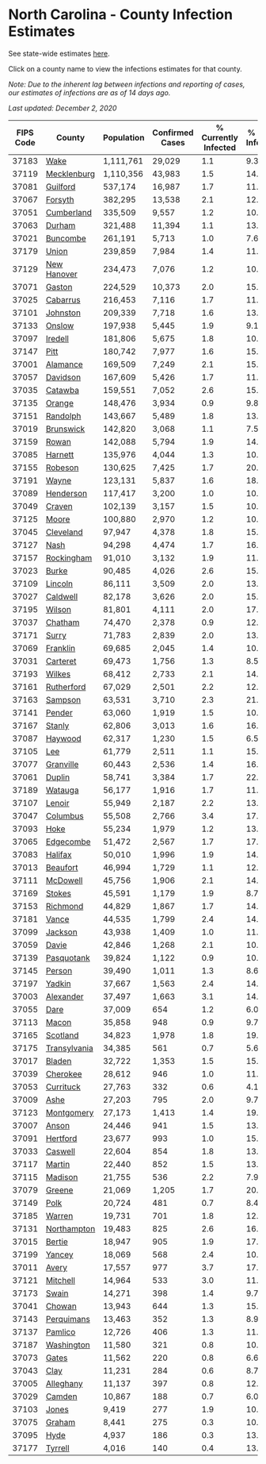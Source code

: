 # North Carolina - County Infection Estimates

See state-wide estimates [here](/infections/us-nc).

Click on a county name to view the infections estimates for that county.

*Note: Due to the inherent lag between infections and reporting of cases, our estimates of infections are as of 14 days ago.*

*Last updated: December 2, 2020*

|   FIPS Code |                       County |   Population |   Confirmed Cases |   % Currently Infected |   % Total Infected |
|-------------|------------------------------|--------------|-------------------|------------------------|--------------------|
|       37183 |                 [Wake](wake) |    1,111,761 |            29,029 |                    1.1 |                9.3 |
|       37119 |   [Mecklenburg](mecklenburg) |    1,110,356 |            43,983 |                    1.5 |               14.6 |
|       37081 |         [Guilford](guilford) |      537,174 |            16,987 |                    1.7 |               11.1 |
|       37067 |           [Forsyth](forsyth) |      382,295 |            13,538 |                    2.1 |               12.5 |
|       37051 |     [Cumberland](cumberland) |      335,509 |             9,557 |                    1.2 |               10.1 |
|       37063 |             [Durham](durham) |      321,488 |            11,394 |                    1.1 |               13.6 |
|       37021 |         [Buncombe](buncombe) |      261,191 |             5,713 |                    1.0 |                7.6 |
|       37179 |               [Union](union) |      239,859 |             7,984 |                    1.4 |               11.8 |
|       37129 |   [New Hanover](new-hanover) |      234,473 |             7,076 |                    1.2 |               10.6 |
|       37071 |             [Gaston](gaston) |      224,529 |            10,373 |                    2.0 |               15.9 |
|       37025 |         [Cabarrus](cabarrus) |      216,453 |             7,116 |                    1.7 |               11.6 |
|       37101 |         [Johnston](johnston) |      209,339 |             7,718 |                    1.6 |               13.2 |
|       37133 |             [Onslow](onslow) |      197,938 |             5,445 |                    1.9 |                9.1 |
|       37097 |           [Iredell](iredell) |      181,806 |             5,675 |                    1.8 |               10.9 |
|       37147 |                 [Pitt](pitt) |      180,742 |             7,977 |                    1.6 |               15.3 |
|       37001 |         [Alamance](alamance) |      169,509 |             7,249 |                    2.1 |               15.0 |
|       37057 |         [Davidson](davidson) |      167,609 |             5,426 |                    1.7 |               11.3 |
|       37035 |           [Catawba](catawba) |      159,551 |             7,052 |                    2.6 |               15.0 |
|       37135 |             [Orange](orange) |      148,476 |             3,934 |                    0.9 |                9.8 |
|       37151 |         [Randolph](randolph) |      143,667 |             5,489 |                    1.8 |               13.7 |
|       37019 |       [Brunswick](brunswick) |      142,820 |             3,068 |                    1.1 |                7.5 |
|       37159 |               [Rowan](rowan) |      142,088 |             5,794 |                    1.9 |               14.8 |
|       37085 |           [Harnett](harnett) |      135,976 |             4,044 |                    1.3 |               10.5 |
|       37155 |           [Robeson](robeson) |      130,625 |             7,425 |                    1.7 |               20.5 |
|       37191 |               [Wayne](wayne) |      123,131 |             5,837 |                    1.6 |               18.0 |
|       37089 |       [Henderson](henderson) |      117,417 |             3,200 |                    1.0 |               10.1 |
|       37049 |             [Craven](craven) |      102,139 |             3,157 |                    1.5 |               10.7 |
|       37125 |               [Moore](moore) |      100,880 |             2,970 |                    1.2 |               10.5 |
|       37045 |       [Cleveland](cleveland) |       97,947 |             4,378 |                    1.8 |               15.2 |
|       37127 |                 [Nash](nash) |       94,298 |             4,474 |                    1.7 |               16.5 |
|       37157 |     [Rockingham](rockingham) |       91,010 |             3,132 |                    1.9 |               11.5 |
|       37023 |               [Burke](burke) |       90,485 |             4,026 |                    2.6 |               15.8 |
|       37109 |           [Lincoln](lincoln) |       86,111 |             3,509 |                    2.0 |               13.7 |
|       37027 |         [Caldwell](caldwell) |       82,178 |             3,626 |                    2.0 |               15.2 |
|       37195 |             [Wilson](wilson) |       81,801 |             4,111 |                    2.0 |               17.9 |
|       37037 |           [Chatham](chatham) |       74,470 |             2,378 |                    0.9 |               12.8 |
|       37171 |               [Surry](surry) |       71,783 |             2,839 |                    2.0 |               13.7 |
|       37069 |         [Franklin](franklin) |       69,685 |             2,045 |                    1.4 |               10.5 |
|       37031 |         [Carteret](carteret) |       69,473 |             1,756 |                    1.3 |                8.5 |
|       37193 |             [Wilkes](wilkes) |       68,412 |             2,733 |                    2.1 |               14.1 |
|       37161 |     [Rutherford](rutherford) |       67,029 |             2,501 |                    2.2 |               12.9 |
|       37163 |           [Sampson](sampson) |       63,531 |             3,710 |                    2.3 |               21.2 |
|       37141 |             [Pender](pender) |       63,060 |             1,919 |                    1.5 |               10.6 |
|       37167 |             [Stanly](stanly) |       62,806 |             3,013 |                    1.6 |               16.9 |
|       37087 |           [Haywood](haywood) |       62,317 |             1,230 |                    1.5 |                6.5 |
|       37105 |                   [Lee](lee) |       61,779 |             2,511 |                    1.1 |               15.4 |
|       37077 |       [Granville](granville) |       60,443 |             2,536 |                    1.4 |               16.0 |
|       37061 |             [Duplin](duplin) |       58,741 |             3,384 |                    1.7 |               22.4 |
|       37189 |           [Watauga](watauga) |       56,177 |             1,916 |                    1.7 |               11.3 |
|       37107 |             [Lenoir](lenoir) |       55,949 |             2,187 |                    2.2 |               13.6 |
|       37047 |         [Columbus](columbus) |       55,508 |             2,766 |                    3.4 |               17.7 |
|       37093 |                 [Hoke](hoke) |       55,234 |             1,979 |                    1.2 |               13.0 |
|       37065 |       [Edgecombe](edgecombe) |       51,472 |             2,567 |                    1.7 |               17.5 |
|       37083 |           [Halifax](halifax) |       50,010 |             1,996 |                    1.9 |               14.2 |
|       37013 |         [Beaufort](beaufort) |       46,994 |             1,729 |                    1.1 |               12.5 |
|       37111 |         [McDowell](mcdowell) |       45,756 |             1,906 |                    2.1 |               14.4 |
|       37169 |             [Stokes](stokes) |       45,591 |             1,179 |                    1.9 |                8.7 |
|       37153 |         [Richmond](richmond) |       44,829 |             1,867 |                    1.7 |               14.7 |
|       37181 |               [Vance](vance) |       44,535 |             1,799 |                    2.4 |               14.7 |
|       37099 |           [Jackson](jackson) |       43,938 |             1,409 |                    1.0 |               11.1 |
|       37059 |               [Davie](davie) |       42,846 |             1,268 |                    2.1 |               10.2 |
|       37139 |     [Pasquotank](pasquotank) |       39,824 |             1,122 |                    0.9 |               10.0 |
|       37145 |             [Person](person) |       39,490 |             1,011 |                    1.3 |                8.6 |
|       37197 |             [Yadkin](yadkin) |       37,667 |             1,563 |                    2.4 |               14.5 |
|       37003 |       [Alexander](alexander) |       37,497 |             1,663 |                    3.1 |               14.6 |
|       37055 |                 [Dare](dare) |       37,009 |               654 |                    1.2 |                6.0 |
|       37113 |               [Macon](macon) |       35,858 |               948 |                    0.9 |                9.7 |
|       37165 |         [Scotland](scotland) |       34,823 |             1,978 |                    1.8 |               19.4 |
|       37175 | [Transylvania](transylvania) |       34,385 |               561 |                    0.7 |                5.6 |
|       37017 |             [Bladen](bladen) |       32,722 |             1,353 |                    1.5 |               15.1 |
|       37039 |         [Cherokee](cherokee) |       28,612 |               946 |                    1.0 |               11.6 |
|       37053 |       [Currituck](currituck) |       27,763 |               332 |                    0.6 |                4.1 |
|       37009 |                 [Ashe](ashe) |       27,203 |               795 |                    2.0 |                9.7 |
|       37123 |     [Montgomery](montgomery) |       27,173 |             1,413 |                    1.4 |               19.1 |
|       37007 |               [Anson](anson) |       24,446 |               941 |                    1.5 |               13.6 |
|       37091 |         [Hertford](hertford) |       23,677 |               993 |                    1.0 |               15.2 |
|       37033 |           [Caswell](caswell) |       22,604 |               854 |                    1.8 |               13.1 |
|       37117 |             [Martin](martin) |       22,440 |               852 |                    1.5 |               13.3 |
|       37115 |           [Madison](madison) |       21,755 |               536 |                    2.2 |                7.9 |
|       37079 |             [Greene](greene) |       21,069 |             1,205 |                    1.7 |               20.0 |
|       37149 |                 [Polk](polk) |       20,724 |               481 |                    0.7 |                8.4 |
|       37185 |             [Warren](warren) |       19,731 |               701 |                    1.8 |               12.1 |
|       37131 |   [Northampton](northampton) |       19,483 |               825 |                    2.6 |               16.0 |
|       37015 |             [Bertie](bertie) |       18,947 |               905 |                    1.9 |               17.3 |
|       37199 |             [Yancey](yancey) |       18,069 |               568 |                    2.4 |               10.8 |
|       37011 |               [Avery](avery) |       17,557 |               977 |                    3.7 |               17.7 |
|       37121 |         [Mitchell](mitchell) |       14,964 |               533 |                    3.0 |               11.7 |
|       37173 |               [Swain](swain) |       14,271 |               398 |                    1.4 |                9.7 |
|       37041 |             [Chowan](chowan) |       13,943 |               644 |                    1.3 |               15.4 |
|       37143 |     [Perquimans](perquimans) |       13,463 |               352 |                    1.3 |                8.9 |
|       37137 |           [Pamlico](pamlico) |       12,726 |               406 |                    1.3 |               11.0 |
|       37187 |     [Washington](washington) |       11,580 |               321 |                    0.8 |               10.1 |
|       37073 |               [Gates](gates) |       11,562 |               220 |                    0.8 |                6.6 |
|       37043 |                 [Clay](clay) |       11,231 |               284 |                    0.6 |                8.7 |
|       37005 |       [Alleghany](alleghany) |       11,137 |               397 |                    0.8 |               12.4 |
|       37029 |             [Camden](camden) |       10,867 |               188 |                    0.7 |                6.0 |
|       37103 |               [Jones](jones) |        9,419 |               277 |                    1.9 |               10.6 |
|       37075 |             [Graham](graham) |        8,441 |               275 |                    0.3 |               10.9 |
|       37095 |                 [Hyde](hyde) |        4,937 |               186 |                    0.3 |               13.3 |
|       37177 |           [Tyrrell](tyrrell) |        4,016 |               140 |                    0.4 |               13.5 |